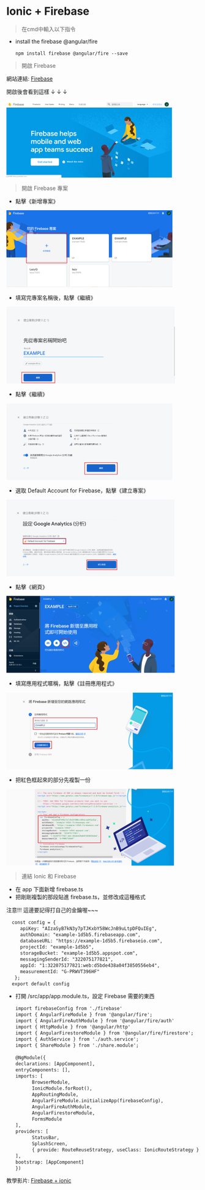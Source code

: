 # Ionic + Firebase
>在cmd中輸入以下指令
* install the firebase @angular/fire

      npm install firebase @angular/fire --save
      
  
  
> 開啟 Firebase

網站連結: [Firebase](https://firebase.google.com/)

開啟後會看到這樣 ↓ ↓ ↓

<img src="教程圖片/start.png" width="ˇ250px" height="200px">



> 開啟 Firebase 專案


* 點擊《新增專案》

<img src="教程圖片/1.png" width="ˇ270px" height="200px">


* 填寫完專案名稱後，點擊《繼續》

<img src="教程圖片/2.png" width="ˇ270px" height="200px">


* 點擊《繼續》

<img src="教程圖片/3.png" width="ˇ270px" height="200px">


* 選取 Default Account for Firebase，點擊《建立專案》

<img src="教程圖片/4.png" width="ˇ270px" height="200px">


* 點擊《網頁》

<img src="教程圖片/5.png" width="ˇ270px" height="200px">


* 填寫應用程式暱稱，點擊《註冊應用程式》

<img src="教程圖片/6.png" width="ˇ270px" height="200px">


* 把紅色框起來的部分先複製一份

<img src="教程圖片/7.png" width="ˇ270px" height="200px">



> 連結 Ionic 和 Firebase


* 在 app 下面新增 firebase.ts
* 把剛剛複製的那段貼進 firebase.ts，並修改成這種格式

注意!!! 這邊要記得打自己的金鑰喔~~~

      const config = {
         apiKey: "AIzaSyB7kN3y7pTJKxbY58WcJnB9uLtpDFQuIEg",
         authDomain: "example-1d5b5.firebaseapp.com",
         databaseURL: "https://example-1d5b5.firebaseio.com",
         projectId: "example-1d5b5",
         storageBucket: "example-1d5b5.appspot.com",
         messagingSenderId: "322075177821",
         appId: "1:322075177821:web:d5bde438a04f3850556eb4",
         measurementId: "G-PRWVT396HF"
       };
      export default config
     
     
* 打開 /src/app/app.module.ts，設定 Firebase 需要的東西

      import firebaseConfig from './firebase'
      import { AngularFireModule } from '@angular/fire';
      import { AngularFireAuthModule } from '@angular/fire/auth'
      import { HttpModule } from '@angular/http'
      import { AngularFirestoreModule } from '@angular/fire/firestore';
      import { AuthService } from './auth.service';
      import { ShareModule } from './share.module';
      
      @NgModule({
      declarations: [AppComponent],
      entryComponents: [],
      imports: [
            BrowserModule,
            IonicModule.forRoot(),
            AppRoutingModule,
            AngularFireModule.initializeApp(firebaseConfig),
            AngularFireAuthModule,
            AngularFirestoreModule,
            FormsModule
      ],
      providers: [
            StatusBar,
            SplashScreen,
            { provide: RouteReuseStrategy, useClass: IonicRouteStrategy }
      ],
      bootstrap: [AppComponent]
      })
      
 教學影片: [Firebase + ionic](https://www.youtube.com/watch?v=Q8zcieAWn3g&t=769s)
      
            
  


